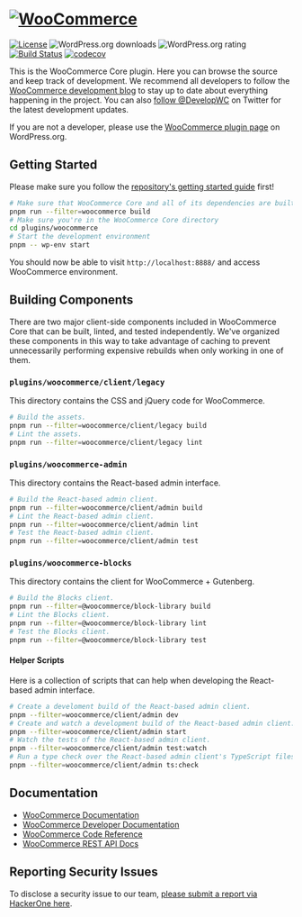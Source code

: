 # [![WooCommerce](https://woo.com/wp-content/themes/woo/images/logo-woocommerce@2x.png 'WooCommerce')](https://woo.com/)

[![License](https://poser.pugx.org/woocommerce/woocommerce/license 'License')](https://packagist.org/packages/woocommerce/woocommerce)
![WordPress.org downloads](https://img.shields.io/wordpress/plugin/dt/woocommerce.svg 'WordPress.org downloads')
![WordPress.org rating](https://img.shields.io/wordpress/plugin/r/woocommerce.svg 'WordPress.org rating')
[![Build Status](https://github.com/woocommerce/woocommerce/actions/workflows/ci.yml/badge.svg?branch=trunk 'Build Status')](https://github.com/woocommerce/woocommerce/actions/workflows/ci.yml)
[![codecov](https://codecov.io/gh/woocommerce/woocommerce/branch/trunk/graph/badge.svg 'codecov')](https://codecov.io/gh/woocommerce/woocommerce)

This is the WooCommerce Core plugin. Here you can browse the source and keep track of development. We recommend all developers to follow the [WooCommerce development blog](https://woocommerce.wordpress.com/) to stay up to date about everything happening in the project. You can also [follow @DevelopWC](https://twitter.com/DevelopWC) on Twitter for the latest development updates.

If you are not a developer, please use the [WooCommerce plugin page](https://wordpress.org/plugins/woocommerce/) on WordPress.org.

## Getting Started

Please make sure you follow the [repository's getting started guide](../../README.md#getting-started) first!

```bash
# Make sure that WooCommerce Core and all of its dependencies are built
pnpm run --filter=woocommerce build 
# Make sure you're in the WooCommerce Core directory
cd plugins/woocommerce
# Start the development environment
pnpm -- wp-env start
```

You should now be able to visit `http://localhost:8888/` and access WooCommerce environment.

## Building Components

There are two major client-side components included in WooCommerce Core that can be built, linted, and tested independently. We've organized these components
in this way to take advantage of caching to prevent unnecessarily performing expensive rebuilds when only working in one of them.

### `plugins/woocommerce/client/legacy`

This directory contains the CSS and jQuery code for WooCommerce.

```bash
# Build the assets.
pnpm run --filter=woocommerce/client/legacy build 
# Lint the assets.
pnpm run --filter=woocommerce/client/legacy lint 
```

### `plugins/woocommerce-admin`

This directory contains the React-based admin interface.

```bash
# Build the React-based admin client.
pnpm run --filter=woocommerce/client/admin build 
# Lint the React-based admin client.
pnpm run --filter=woocommerce/client/admin lint 
# Test the React-based admin client.
pnpm run --filter=woocommerce/client/admin test 
```

### `plugins/woocommerce-blocks`

This directory contains the client for WooCommerce + Gutenberg.

```bash
# Build the Blocks client.
pnpm run --filter=@woocommerce/block-library build 
# Lint the Blocks client.
pnpm run --filter=@woocommerce/block-library lint 
# Test the Blocks client.
pnpm run --filter=@woocommerce/block-library test 
```

#### Helper Scripts

Here is a collection of scripts that can help when developing the React-based admin interface.

```bash
# Create a develoment build of the React-based admin client.
pnpm --filter=woocommerce/client/admin dev 
# Create and watch a development build of the React-based admin client.
pnpm --filter=woocommerce/client/admin start 
# Watch the tests of the React-based admin client.
pnpm --filter=woocommerce/client/admin test:watch 
# Run a type check over the React-based admin client's TypeScript files.
pnpm --filter=woocommerce/client/admin ts:check 
```

## Documentation

* [WooCommerce Documentation](https://woo.com/)
* [WooCommerce Developer Documentation](https://github.com/woocommerce/woocommerce/wiki)
* [WooCommerce Code Reference](https://woo.com/wc-apidocs/)
* [WooCommerce REST API Docs](https://woocommerce.github.io/woocommerce-rest-api-docs/)

## Reporting Security Issues

To disclose a security issue to our team, [please submit a report via HackerOne here](https://hackerone.com/automattic/).
